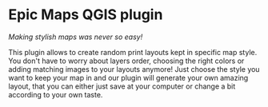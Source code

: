 # Epic Maps QGIS plugin
_Making stylish maps was never so easy!_


This plugin allows to create random print layouts kept in specific map style. You don't have to worry about layers order, choosing the right colors or adding matching images to your layouts anymore! Just choose the style you want to keep your map in and our plugin will generate your own amazing layout, that you can either just save at your computer or change a bit according to your own taste. 
